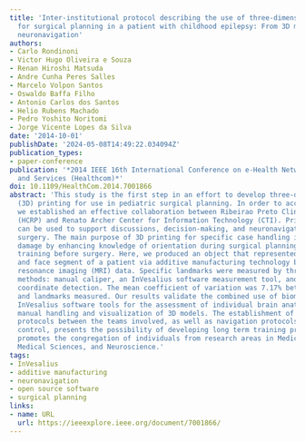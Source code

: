 ```yaml
---
title: 'Inter-institutional protocol describing the use of three-dimensional printing
  for surgical planning in a patient with childhood epilepsy: From 3D modeling to
  neuronavigation'
authors:
- Carlo Rondinoni
- Victor Hugo Oliveira e Souza
- Renan Hiroshi Matsuda
- Andre Cunha Peres Salles
- Marcelo Volpon Santos
- Oswaldo Baffa Filho
- Antonio Carlos dos Santos
- Helio Rubens Machado
- Pedro Yoshito Noritomi
- Jorge Vicente Lopes da Silva
date: '2014-10-01'
publishDate: '2024-05-08T14:49:22.034094Z'
publication_types:
- paper-conference
publication: '*2014 IEEE 16th International Conference on e-Health Networking, Applications
  and Services (Healthcom)*'
doi: 10.1109/HealthCom.2014.7001866
abstract: 'This study is the first step in an effort to develop three-dimensional
  (3D) printing for use in pediatric surgical planning. In order to accomplish this,
  we established an effective collaboration between Ribeirao Preto Clinics Hospital
  (HCRP) and Renato Archer Center for Information Technology (CTI). Printed biomodels
  can be used to support discussions, decision-making, and neuronavigation before
  surgery. The main purpose of 3D printing for specific case handling is to reduce
  damage by enhancing knowledge of orientation during surgical planning and personnel
  training before surgery. Here, we produced an object that represented the brain
  and face segment of a patient via additive manufacturing technology based on magnetic
  resonance imaging (MRI) data. Specific landmarks were measured by three distinct
  methods: manual caliper, an InVesalius software measurement tool, and neuronavigation
  coordinate detection. The mean coefficient of variation was 7.17% between all methods
  and landmarks measured. Our results validate the combined use of biomodels with
  InVesalius software tools for the assessment of individual brain anatomy facilitating
  manual handling and visualization of 3D models. The establishment of communication
  protocols between the teams involved, as well as navigation protocols for quality
  control, presents the possibility of developing long term training programs, and
  promotes the congregation of individuals from research areas in Medical Physics,
  Medical Sciences, and Neuroscience.'
tags:
- InVesalius
- additive manufacturing
- neuronavigation
- open source software
- surgical planning
links:
- name: URL
  url: https://ieeexplore.ieee.org/document/7001866/
---
```

